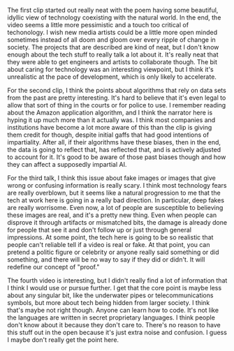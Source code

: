 The first clip started out really neat with the poem having some beautiful, idyllic view of technology coexisting with the natural world. In the end, the video seems a little more pessimistic and a touch too critical of techonology. I wish new media artists could be a little more open minded sometimes instead of all doom and gloom over every ripple of change in society. The projects that are described are kind of neat, but I don't know enough about the tech stuff to really talk a lot about it. It's really neat that they were able to get engineers and artists to collaborate though. The bit about caring for technology was an interesting viewpoint, but I think it's unrealistic at the pace of development, which is only likely to accelerate.

For the second clip, I think the points about algorithms that rely on data sets from the past are pretty interesting. It's hard to believe that it's even legal to allow that sort of thing in the courts or for police to use. I remember reading about the Amazon application algorithm, and I think the narrator here is hyping it up much more than it actually was. I think most companies and institutions have become a lot more aware of this than the clip is giving them credit for though, despite initial gaffs that had good intentions of impartiality. After all, if their algorithms have these biases, then in the end, the data is going to reflect that, has reflected that, and is actively adjusted to account for it. It's good to be aware of those past biases though and how they can affect a supposedly impartial AI.

For the third talk, I think this issue about fake images or images that give wrong or confusing information is really scary. I think most technology fears are really overblown, but it seems like a natural progression to me that the tech at work here is going in a really bad direction. In particular, deep fakes are really worrisome. Even now, a lot of people are susceptible to believing these images are real, and it's a pretty new thing. Even when people can disprove it through artifacts or mismatched bits, the damage is already done for people that see it and don't follow up or just through general impressions. At some point, the tech here is going to be so realistic that people can't reliable tell if a video is real or fake. At that point, you can pretend a politic figure or celebrity or anyone really said something or did something, and there will be no way to say if they did or didn't. It will redefine our concept of "proof."

The fourth video is interesting, but I didn't really find a lot of information that I think I would use or pursue further. I get that the core point is maybe less about any singular bit, like the underwater pipes or telecommunications symbols, but more about tech being hidden from larger society. I think that's maybe not right though. Anyone can learn how to code. It's not like the languages are written in secret proprietary languages. I think people don't know about it because they don't care to. There's no reason to have this stuff out in the open because it's just extra noise and confusion. I guess I maybe don't really get the point here.
